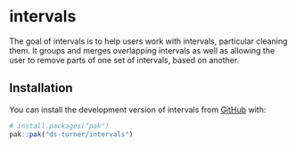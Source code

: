 
<!-- README.md is generated from README.Rmd. Please edit that file -->

# intervals

<!-- badges: start -->
<!-- badges: end -->

The goal of intervals is to help users work with intervals, particular
cleaning them. It groups and merges overlapping intervals as well as
allowing the user to remove parts of one set of intervals, based on
another.

## Installation

You can install the development version of intervals from
[GitHub](https://github.com/) with:

``` r
# install.packages("pak")
pak::pak("ds-turner/intervals")
```
